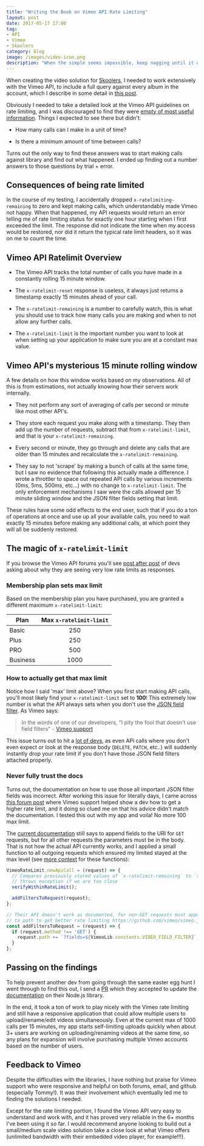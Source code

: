 ```yaml
---
title: "Writing the Book on Vimeo API Rate Limiting"
layout: post
date: 2017-05-17 17:00
tag:
- API
- Vimeo
- Skoolers
category: blog
image: /images/video-icon.png
description: "When the simple seems impossible, keep nagging until it works"
---
```

When creating the video solution for [Skoolers](/projects/skoolers), I needed to work extensively with the Vimeo API, to include a full query against every album in the account, which I describe in some detail in [this post](/blog/wrapping-vimeo-async-api-with-sync-wrapper).

Obviously I needed to take a detailed look at the Vimeo API guidelines on rate limiting, and I was discouraged to find they were [empty of most useful information](https://developer.vimeo.com/guidelines/rate-limiting). Things I expected to see there but didn't:

* How many calls can I make in a unit of time?

* Is there a minimum amount of time between calls?

Turns out the only way to find these answers was to start making calls against library and find out what happened. I ended up finding out a number answers to those questions by trial + error.

## Consequences of being rate limited

In the course of my testing, I accidentally dropped `x-ratelimiting-remaining` to zero and kept making calls, which understandably made Vimeo not happy. When that happened, my API requests would return an error telling me of rate limiting status for exactly one hour starting when I first exceeded the limit. The response did not indicate the time when my access would be restored, nor did it return the typical rate limit headers, so it was on me to count the time.

## Vimeo API Ratelimit Overview

* The Vimeo API tracks the total number of calls you have made in a constantly rolling 15 minute window. 

* The `x-ratelimit-reset` response is useless, it always just returns a timestamp exactly 15 minutes ahead of your call.

* The `x-ratelimit-remaining` is a number to carefully watch, this is what you should use to track how many calls you are making and when to not allow any further calls.

* The `x-ratelimit-limit` is the important number you want to look at when setting up your application to make sure you are at a constant max value.

## Vimeo API's mysterious 15 minute rolling window

A few details on how this window works based on my observations. All of this is from estimations, not actually knowing how their servers work internally.

* They not perform any sort of averaging of calls per second or minute like most other API's.

* They store each request you make along with a timestamp. They then add up the number of requests, subtract that from `x-ratelimit-limit`, and that is your `x-ratelimit-remaining`.

* Every second or minute, they go through and delete any calls that are older than 15 minutes and recalculate the `x-ratelimit-remaining`.

* They say to not 'scrape' by making a bunch of calls at the same time, but I saw no evidence that following this actually made a difference. I wrote a throttler to space out repeated API calls by various increments (0ms, 5ms, 500ms, etc...) with no change to `x-ratelimit-limit`. The only enforcement mechanisms I saw were the calls allowed per 15 minute sliding window and the JSON filter fields setting that limit.

These rules have some odd effects to the end user, such that if you do a ton of operations at once and use up all your available calls, you need to wait exactly 15 minutes before making any additional calls, at which point they will all be suddenly restored.

## The magic of `x-ratelimit-limit`

If you browse the Vimeo API forums you'll see [post after post](https://vimeo.com/forums/api/topic:285701) of devs asking about why they are seeing very low rate limits as responses.

### Membership plan sets max limit

Based on the membership plan you have purchased, you are granted a different maximum `x-ratelimit-limit`:

Plan | Max `x-ratelimit-limit`
---|:---:
Basic | 250
Plus | 250
PRO | 500
Business | 1000

### How to actually get that max limit

Notice how I said 'max' limit above? When you first start making API calls, you'll most likely find your `x-ratelimit-limit` set to **100**! This extremely low number is what the API always sets when you don't use the [JSON field filter](https://developer.vimeo.com/api/common-formats#json-filter). As Vimeo says:

> In the words of one of our developers, "I pity the fool that doesn't use field filters" - [Vimeo support](https://vimeo.com/forums/api/topic:284070#comment_14822895)

This issue turns out to hit a [lot of devs](https://vimeo.com/forums/api/topic:288880#comment_15738963), as even APi calls where you don't even expect or look at the response body (`DELETE`, `PATCH`, etc..) will suddenly instantly drop your rate limit if you don't have those JSON field filters attached properly.

### Never fully trust the docs

Turns out, the documentation on how to use those all important JSON filter fields was incorrect. After working this issue for literally days, I came across [this forum post](https://vimeo.com/forums/api/topic:284100) where Vimeo support helped show a dev how to get a higher rate limit, and it doing so clued me on that his advice didn't match the documentation. I tested this out with my app and voila! No more 100 max limit.

The [current documentation](https://developer.vimeo.com/api/start) still says to append fields to the URI for `GET` requests, but for all other requests the parameters must be in the body. That is not how the actual API currently works, and I applied a small function to all outgoing requests which ensured my limited stayed at the max level (see [more context](/blog/wrapping-vimeo-async-api-with-sync-wrapper) for these functions):

```js
VimeoRateLimit.newApiCall = (request) => {
  // Compares previously stored values of `x-ratelimit-remaining` to `x-ratelimit-limit`,
  // throws exception if we are too close
  verifyWithinRateLimit(); 

  addFiltersToRequest(request);
};

// Their API doesn't work as documented, for non-GET requests must append JSON filter
// to path to get better rate limiting https://github.com/vimeo/vimeo.js/issues/51
const addFiltersToRequest = (request) => {
  if (request.method !== 'GET') {
    request.path += `?fields=${VimeoLib.constants.VIDEO_FIELD_FILTER}`;
  }
};
```

## Passing on the findings

To help prevent another dev from going through the same easter egg hunt I went through to find this out, I send a [PR](https://github.com/vimeo/vimeo.js/pull/54) which they accepted to update the [documentation](https://github.com/vimeo/vimeo.js#rate-limiting) on their Node.js library.

In the end, it took a ton of work to play nicely with the Vimeo rate limiting and still have a responsive application that could allow multiple users to upload/rename/edit videos simultaneously. Even at the current max of 1000 calls per 15 minutes, my app starts self-limiting uploads quickly when about 3+ users are working on uploading/renaming videos at the same time, so any plans for expansion will involve purchasing multiple Vimeo accounts based on the number of users.

## Feedback to Vimeo

Despite the difficulties with the libraries, I have nothing but praise for Vimeo support who were responsive and helpful on both forums, email, and github (especially Tommy!). It was their involvement which eventually led me to finding the solutions I needed.

Except for the rate limiting portion, I found the Vimeo API very easy to understand and work with, and it has proved very reliable in the 6+ months I've been using it so far. I would recommend anyone looking to build out a small/medium scale video solution take a close look at what Vimeo offers (unlimited bandwidth with their embedded video player, for example!!!).
